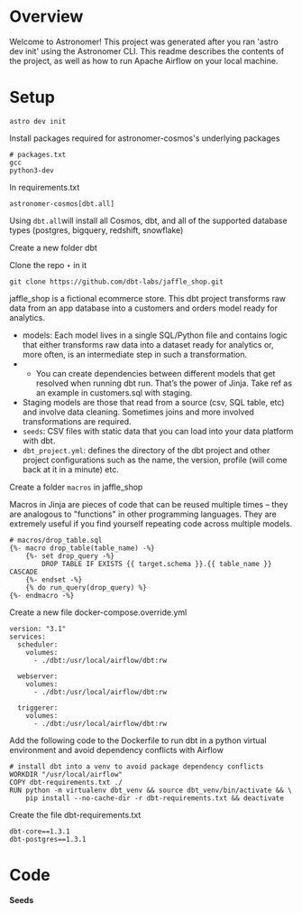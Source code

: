 Overview
========

Welcome to Astronomer! This project was generated after you ran 'astro dev init' using the Astronomer CLI. This readme describes the contents of the project, as well as how to run Apache Airflow on your local machine.

Setup
================
```
astro dev init
```

Install packages required for astronomer-cosmos's underlying packages

```
# packages.txt
gcc
python3-dev
```
In requirements.txt
```
astronomer-cosmos[dbt.all]
```
Using `dbt.all`will install all Cosmos, dbt, and all of the supported database types (postgres, bigquery, redshift, snowflake)

Create a new folder dbt

Clone the repo ‣ in it

```
git clone https://github.com/dbt-labs/jaffle_shop.git
```
jaffle_shop is a fictional ecommerce store. This dbt project transforms raw data from an app database into a customers and orders model ready for analytics.
- models: Each model lives in a single SQL/Python file and contains logic that either transforms raw data into a dataset ready for analytics or, more often, is an intermediate step in such a transformation.
- - You can create dependencies between different models that get resolved when running dbt run. That’s the power of Jinja. Take ref as an example in customers.sql with staging.
- Staging models are those that read from a source (csv, SQL table, etc) and involve data cleaning. Sometimes joins and more involved transformations are required.
- `seeds`: CSV files with static data that you can load into your data platform with dbt.
- `dbt_project.yml`: defines the directory of the dbt project and other project configurations such as the name, the version, profile (will come back at it in a minute) etc.

Create a folder `macros` in jaffle_shop

Macros in Jinja are pieces of code that can be reused multiple times – they are analogous to "functions" in other programming languages. They are extremely useful if you find yourself repeating code across multiple models.

```
# macros/drop_table.sql
{%- macro drop_table(table_name) -%}
    {%- set drop_query -%}
        DROP TABLE IF EXISTS {{ target.schema }}.{{ table_name }} CASCADE
    {%- endset -%}
    {% do run_query(drop_query) %}
{%- endmacro -%}
```
Create a new file docker-compose.override.yml

```
version: "3.1"
services:
  scheduler:
    volumes:
      - ./dbt:/usr/local/airflow/dbt:rw

  webserver:
    volumes:
      - ./dbt:/usr/local/airflow/dbt:rw

  triggerer:
    volumes:
      - ./dbt:/usr/local/airflow/dbt:rw
```

Add the following code to the Dockerfile to run dbt in a python virtual environment and avoid dependency conflicts with Airflow

```
# install dbt into a venv to avoid package dependency conflicts
WORKDIR "/usr/local/airflow"
COPY dbt-requirements.txt ./
RUN python -m virtualenv dbt_venv && source dbt_venv/bin/activate && \
    pip install --no-cache-dir -r dbt-requirements.txt && deactivate
```
Create the file dbt-requirements.txt

```
dbt-core==1.3.1
dbt-postgres==1.3.1
```
Code
================
**Seeds**
